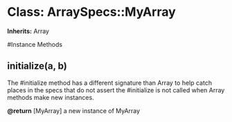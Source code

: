 # Class: ArraySpecs::MyArray
**Inherits:** Array
    




#Instance Methods
## initialize(a, b) [](#method-i-initialize)
The #initialize method has a different signature than Array to help catch
places in the specs that do not assert the #initialize is not called when
Array methods make new instances.

**@return** [MyArray] a new instance of MyArray

